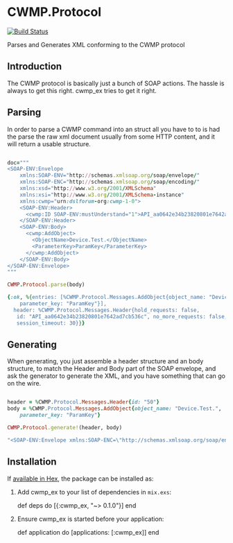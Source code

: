 # CWMP.Protocol #
[![Build Status](https://travis-ci.org/Fullrate/cwmp_ex.svg?branch=master)](https://travis-ci.org/Fullrate/cwmp_ex)

Parses and Generates XML conforming to the CWMP protocol

## Introduction ##

The CWMP protocol is basically just a bunch of SOAP actions. The hassle
is always to get this right. cwmp_ex tries to get it right.

## Parsing ##

In order to parse a CWMP command into an struct all you have to to is had the parse
the raw xml document usually from some HTTP content, and it will return a usable
structure.

```ruby

doc="""
<SOAP-ENV:Envelope
    xmlns:SOAP-ENV="http://schemas.xmlsoap.org/soap/envelope/"
    xmlns:SOAP-ENC="http://schemas.xmlsoap.org/soap/encoding/"
    xmlns:xsd="http://www.w3.org/2001/XMLSchema"
    xmlns:xsi="http://www.w3.org/2001/XMLSchema-instance"
    xmlns:cwmp="urn:dslforum-org:cwmp-1-0">
    <SOAP-ENV:Header>
      <cwmp:ID SOAP-ENV:mustUnderstand="1">API_aa0642e34b23820801e7642ad7cb536c</cwmp:ID>
    </SOAP-ENV:Header>
    <SOAP-ENV:Body>
      <cwmp:AddObject>
        <ObjectName>Device.Test.</ObjectName>
        <ParameterKey>ParamKey</ParameterKey>
      </cwmp:AddObject>
    </SOAP-ENV:Body>
</SOAP-ENV:Envelope>
"""

CWMP.Protocol.parse(body)

{:ok, %{entries: [%CWMP.Protocol.Messages.AddObject{object_name: "Device.Test.",
    parameter_key: "ParamKey"}],
  header: %CWMP.Protocol.Messages.Header{hold_requests: false,
   id: "API_aa0642e34b23820801e7642ad7cb536c", no_more_requests: false,
   session_timeout: 30}}}

```

## Generating ##

When generating, you just assemble a header structure and an body structure, to match
the Header and Body part of the SOAP envelope, and ask
the generator to generate the XML, and you have something that can go on the wire.

```ruby

header = %CWMP.Protocol.Messages.Header{id: "50"}
body = %CWMP.Protocol.Messages.AddObject{object_name: "Device.Test.",
    parameter_key: "ParamKey"}

CWMP.Protocol.generate!(header, body)

"<SOAP-ENV:Envelope xmlns:SOAP-ENC=\"http://schemas.xmlsoap.org/soap/encoding/\" xmlns:SOAP-ENV=\"http://schemas.xmlsoap.org/soap/envelope/\" xmlns:cwmp=\"urn:dslforum-org:cwmp-1-4\" xmlns:xsd=\"http://www.w3.org/2001/XMLSchema\" xmlns:xsi=\"http://www.w3.org/2001/XMLSchema-instance\">\n\t<SOAP-ENV:Header>\n\t\t<cwmp:ID SOAP-ENV:mustUnderstand=\"1\">50</cwmp:ID>\n\t</SOAP-ENV:Header>\n\t<SOAP-ENV:Body>\n\t\t<cwmp:AddObject>\n\t\t\t<ObjectName>Device.Test.</ObjectName>\n\t\t\t<ParameterKey>ParamKey</ParameterKey>\n\t\t</cwmp:AddObject>\n\t</SOAP-ENV:Body>\n</SOAP-ENV:Envelope>"

```

## Installation ##

If [available in Hex](https://hex.pm/docs/publish), the package can be installed as:

  1. Add cwmp_ex to your list of dependencies in `mix.exs`:

        def deps do
          [{:cwmp_ex, "~> 0.1.0"}]
        end

  2. Ensure cwmp_ex is started before your application:

        def application do
          [applications: [:cwmp_ex]]
        end

